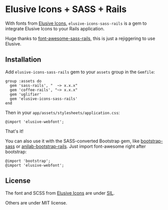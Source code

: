 # Elusive Icons + SASS + Rails

With fonts from [Elusive Icons](http://aristath.github.com/elusive-iconfont/), `elusive-icons-sass-rails` is a gem to integrate Elusive Icons to your Rails application.

Huge thanks to [font-awesome-sass-rails](https://github.com/littlebtc/font-awesome-sass-rails), this is just a rejiggering to use Elusive.


## Installation

Add `elusive-icons-sass-rails` gem to your `assets` group in the `Gemfile`:

    group :assets do
      gem 'sass-rails', "  ~> x.x.x"
      gem 'coffee-rails', "~> x.x.x"
      gem 'uglifier'
      gem 'elusive-icons-sass-rails'
    end

Then in your `app/assets/stylesheets/application.css`:

    @import 'elusive-webfont';

That's it!

You can also use it with the SASS-converted Bootstrap gem, like [bootstrap-sass](https://github.com/thomas-mcdonald/bootstrap-sass) or [anjlab-bootstrap-rails](https://github.com/anjlab/bootstrap-rails). Just import font-awesome right after bootstrap:

    @import 'bootstrap';
    @import 'elusive-webfont';


## License

The font and SCSS from [Elusive Icons](http://aristath.github.com/elusive-iconfont/)  are under [SIL](http://scripts.sil.org/cms/scripts/page.php?site_id=nrsi&id=OFL).

Others are under MIT license.
